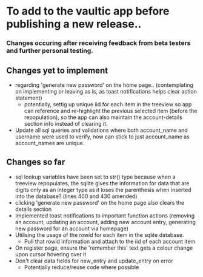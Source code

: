 # To add to the vaultic app before publishing a new release.. 
### Changes occuring after receiving feedback from beta testers and further personal testing.

## Changes yet to implement 
- regarding 'generate new password' on the home page..  (contemplating on implementing or leaving as is, as toast notifications helps clear action statement)
    - potentially, settig up unique iid for each item in the treeview so app can reference and re-highlight the previous selected item (before the repopulation), so the app can also maintain the account-details section info instead of clearing it.
- Update all sql queries and validations where both account_name and username were used to verify, now can stick to just account_name as account_names are unique.

## Changes so far
- sql lookup variables have been set to str() type because when a treeview repopulates, the sqlite gives the information for data that are digits only as an integer type as it loses the parenthesis when inserted into the database? (lines 400 and 430 amended)
- clicking 'generate new password' on the home page also clears the details section
- Implemented toast notifications to important function actions (removing an account, updating an account, adding new account entry, generating new password for an account via homepage)
- Utilising the usage of the rowid for each item in the sqlite database.
    - Pull that rowid information and attach to the iid of each account item
- On register page, ensure the 'remember this' text gets a colour change upon cursor hovering over it
- Don't clear data fields for new_entry and update_entry on error
    - Potentially reduce/reuse code where possible

